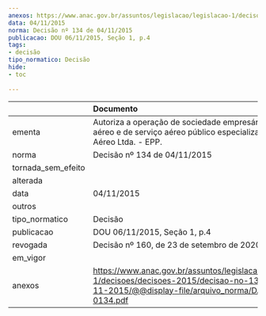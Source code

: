 ```yaml
---
anexos: https://www.anac.gov.br/assuntos/legislacao/legislacao-1/decisoes/decisoes-2015/decisao-no-134-de-04-11-2015/@@display-file/arquivo_norma/DA2015-0134.pdf
data: 04/11/2015
norma: Decisão nº 134 de 04/11/2015
publicacao: DOU 06/11/2015, Seção 1, p.4
tags:
- decisão
tipo_normatico: Decisão
hide: 
- toc 
 
---
```


|                    | Documento                                                                                                                                                 |
|:-------------------|:----------------------------------------------------------------------------------------------------------------------------------------------------------|
| ementa             | Autoriza a operação de sociedade empresária de táxi aéreo e de serviço aéreo público especializado - Tri Táxi Aéreo Ltda. - EPP.                          |
| norma              | Decisão nº 134 de 04/11/2015                                                                                                                              |
| tornada_sem_efeito |                                                                                                                                                           |
| alterada           |                                                                                                                                                           |
| data               | 04/11/2015                                                                                                                                                |
| outros             |                                                                                                                                                           |
| tipo_normatico     | Decisão                                                                                                                                                   |
| publicacao         | DOU 06/11/2015, Seção 1, p.4                                                                                                                              |
| revogada           | Decisão nº 160, de 23 de setembro de 2020.                                                                                                                |
| em_vigor           |                                                                                                                                                           |
| anexos             | https://www.anac.gov.br/assuntos/legislacao/legislacao-1/decisoes/decisoes-2015/decisao-no-134-de-04-11-2015/@@display-file/arquivo_norma/DA2015-0134.pdf |